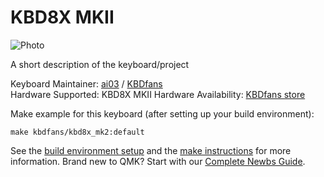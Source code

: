 # KBD8X MKII

![Photo](https://cdn.shopify.com/s/files/1/1473/3902/products/9_e4262f46-0d69-4c6c-9cc6-b88a3e2483d7_1800x1800.jpg)

A short description of the keyboard/project

Keyboard Maintainer: [ai03](https://github.com/ai03-2725) / [KBDfans](https://kbdfans.cn/)  
Hardware Supported: KBD8X MKII 
Hardware Availability: [KBDfans store](https://kbdfans.cn/collections/new-arrival/products/coming-soon-kbd8x-mkii-custom-mechanical-keyboard-kit)

Make example for this keyboard (after setting up your build environment):

    make kbdfans/kbd8x_mk2:default

See the [build environment setup](https://docs.qmk.fm/#/getting_started_build_tools) and the [make instructions](https://docs.qmk.fm/#/getting_started_make_guide) for more information. Brand new to QMK? Start with our [Complete Newbs Guide](https://docs.qmk.fm/#/newbs).
